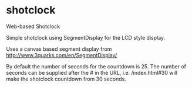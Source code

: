 # shotclock
Web-based Shotclock

Simple shotclock using SegmentDisplay for the LCD style display.

Uses a canvas based segment display from http://www.3quarks.com/en/SegmentDisplay/

By default the number of seconds for the countdown is 25. The number of seconds
can be supplied after the # in the URL, i.e. /index.html#30 will make the shotclock
countdown from 30 seconds.